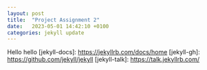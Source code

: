 ```yaml
---
layout: post
title:  "Project Assignment 2"
date:   2023-05-01 14:42:10 +0100
categories: jekyll update
---
```

Hello hello
[jekyll-docs]: https://jekyllrb.com/docs/home
[jekyll-gh]:   https://github.com/jekyll/jekyll
[jekyll-talk]: https://talk.jekyllrb.com/
